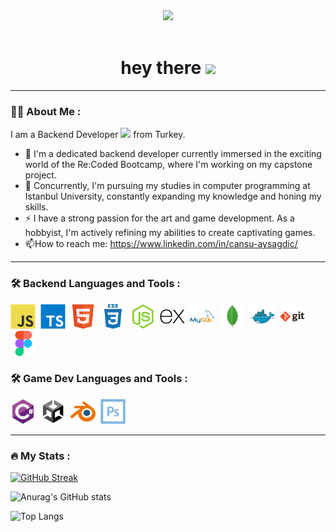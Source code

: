 <div id="header" align="center">
  <img src="https://media.giphy.com/media/v1.Y2lkPTc5MGI3NjExMmVrb210cTI2N2gyNGJvbDV1b2t5c3V2cHBjeHR2eWNlNnRvem1oZiZlcD12MV9pbnRlcm5hbF9naWZfYnlfaWQmY3Q9cw/paTz7UZbPfTZFRYnnB/giphy.gif" width="200"/>
</div>

<div id="visits" align="center">
  <img src="https://komarev.com/ghpvc/?username=cansucreates&style=flat-square&color=blueviolet" alt=""/>
  <h1>
  hey there
  <img src="https://media.giphy.com/media/hvRJCLFzcasrR4ia7z/giphy.gif" width="30px" />
</h1>
</div>

---

### :woman_technologist: About Me :
I am a Backend Developer <img src="https://media.giphy.com/media/WUlplcMpOCEmTGBtBW/giphy.gif" width="30"> from Turkey.
- :telescope:  I'm a dedicated backend developer currently immersed in the exciting world of the Re:Coded Bootcamp, where I'm working on my capstone project.
- :seedling: Concurrently, I'm pursuing my studies in computer programming at Istanbul University, constantly expanding my knowledge and honing my skills.
- :zap: I have a strong passion for the art and game development. As a hobbyist, I'm actively refining my abilities to create captivating games.
- :mailbox:How to reach me: https://www.linkedin.com/in/cansu-aysagdic/
---

### :hammer_and_wrench: Backend Languages and Tools :
<div>
  <img src="https://github.com/devicons/devicon/blob/master/icons/javascript/javascript-original.svg" title="Javascript" alt="Javascript" width="40" height="40"/>&nbsp;
  <img src="https://github.com/devicons/devicon/blob/master/icons/typescript/typescript-original.svg" title="Typescript" alt="Typescript" width="40" height="40"/>&nbsp;
  <img src="https://github.com/devicons/devicon/blob/master/icons/html5/html5-original.svg" title="HTML5" alt="HTML" width="40" height="40"/>&nbsp;
  <img src="https://github.com/devicons/devicon/blob/master/icons/css3/css3-plain-wordmark.svg"  title="CSS3" alt="CSS" width="40" height="40"/>&nbsp;
  <img src="https://github.com/devicons/devicon/blob/master/icons/nodejs/nodejs-original.svg" title="NodeJS" alt="NodeJS" width="40" height="40"/>&nbsp;
  <img src="https://github.com/devicons/devicon/blob/master/icons/express/express-original.svg" title="expressJS" alt="expressJS" width="40" height="40"/>&nbsp;
  <img src="https://github.com/devicons/devicon/blob/master/icons/mysql/mysql-original-wordmark.svg" title="MySQL"  alt="MySQL" width="40" height="40"/>&nbsp;
  <img src="https://github.com/devicons/devicon/blob/master/icons/mongodb/mongodb-original.svg" title="MongoDB"  alt="MongoDB" width="40" height="40"/>&nbsp;
  <img src="https://github.com/devicons/devicon/blob/master/icons/docker/docker-original.svg" title="Docker"  alt="Docker" width="40" height="40"/>&nbsp;
  <img src="https://github.com/devicons/devicon/blob/master/icons/git/git-original-wordmark.svg" title="Git" alt="Git" width="40" height="40"/>&nbsp;
  <img src="https://github.com/devicons/devicon/blob/master/icons/figma/figma-original.svg" title="Figma" alt="Figma" width="40" height="40"/>&nbsp;
</div>

  
### :hammer_and_wrench: Game Dev Languages and Tools :
<div>
  <img src="https://github.com/devicons/devicon/blob/master/icons/csharp/csharp-original.svg" title ="CSharp" alt="CSharp" width="40" height="40"/>&nbsp;
  <img src="https://github.com/devicons/devicon/blob/master/icons/unity/unity-original.svg" title ="Unity" alt="Unity" width="40" height="40"/>&nbsp;
  <img src="https://github.com/devicons/devicon/blob/master/icons/blender/blender-original.svg" title ="Blender" alt="Blender" width="40" height="40"/>&nbsp;
  <img src="https://github.com/devicons/devicon/blob/master/icons/photoshop/photoshop-line.svg"  title ="Photoshop" alt="Photoshop" width="40" height="40"/>&nbsp;  
  
</div>

---

### :fire: My Stats :

[![GitHub Streak](https://streak-stats.demolab.com?user=cansucreates&theme=synthwave&card_width=600)](https://git.io/streak-stats)

![Anurag's GitHub stats](https://github-readme-stats.vercel.app/api?username=cansucreates&show_icons=true&theme=synthwave)

![Top Langs](https://github-readme-stats.vercel.app/api/top-langs/?username=cansucreates&layout=compact&theme=synthwave)


